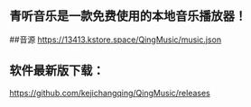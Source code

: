 ## 青听音乐是一款免费使用的本地音乐播放器！

##音源
https://13413.kstore.space/QingMusic/music.json

## 软件最新版下载：
https://github.com/kejichangqing/QingMusic/releases
